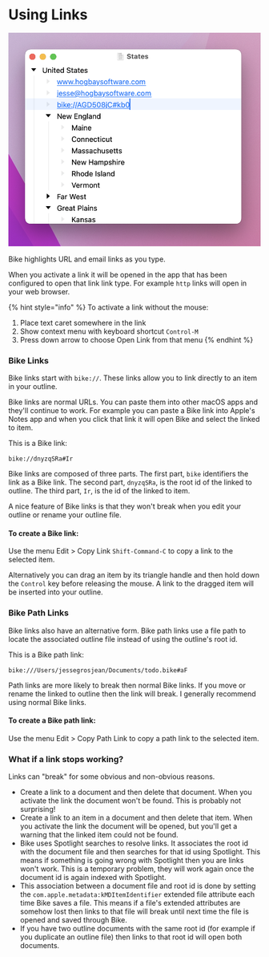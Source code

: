 # Using Links

![Links](../.gitbook/assets/links.png)

Bike highlights URL and email links as you type.

When you activate a link it will be opened in the app that has been configured to open that link link type. For example `http` links will open in your web browser.

{% hint style="info" %}
To activate a link without the mouse:

1. Place text caret somewhere in the link
2. Show context menu with keyboard shortcut `Control-M`
3. Press down arrow to choose Open Link from that menu
{% endhint %}

### Bike Links

Bike links start with `bike://`. These links allow you to link directly to an item in your outline.

Bike links are normal URLs. You can paste them into other macOS apps and they'll continue to work. For example you can paste a Bike link into Apple's Notes app and when you click that link it will open Bike and select the linked to item.

This is a Bike link:

```
bike://dnyzqSRa#Ir
```

Bike links are composed of three parts. The first part, `bike` identifiers the link as a Bike link. The second part, `dnyzqSRa`, is the root id of the linked to outline. The third part, `Ir`, is the id of the linked to item.

A nice feature of Bike links is that they won't break when you edit your outline or rename your outline file.

#### To create a Bike link:

Use the menu Edit > Copy Link `Shift-Command-C` to copy a link to the selected item.

Alternatively you can drag an item by its triangle handle and then hold down the `Control` key before releasing the mouse. A link to the dragged item will be inserted into your outline.

### Bike Path Links

Bike links also have an alternative form. Bike path links use a file path to locate the associated outline file instead of using the outline's root id.

This is a Bike path link:

```
bike:///Users/jessegrosjean/Documents/todo.bike#aF
```

Path links are more likely to break then normal Bike links. If you move or rename the linked to outline then the link will break. I generally recommend using normal Bike links.

#### To create a Bike path link:

Use the menu Edit > Copy Path Link to copy a path link to the selected item.

### What if a link stops working?

Links can "break" for some obvious and non-obvious reasons.

* Create a link to a document and then delete that document. When you activate the link the document won't be found. This is probably not surprising!
* Create a link to an item in a document and then delete that item. When you activate the link the document will be opened, but you'll get a warning that the linked item could not be found.
* Bike uses Spotlight searches to resolve links. It associates the root id with the document file and then searches for that id using Spotlight. This means if something is going wrong with Spotlight then you are links won't work. This is a temporary problem, they will work again once the document id is again indexed with Spotlight.
* This association between a document file and root id is done by setting the `com.apple.metadata:kMDItemIdentifier` extended file attribute each time Bike saves a file. This means if a file's extended attributes are somehow lost then links to that file will break until next time the file is opened and saved through Bike.
* If you have two outline documents with the same root id (for example if you duplicate an outline file) then links to that root id will open both documents.
